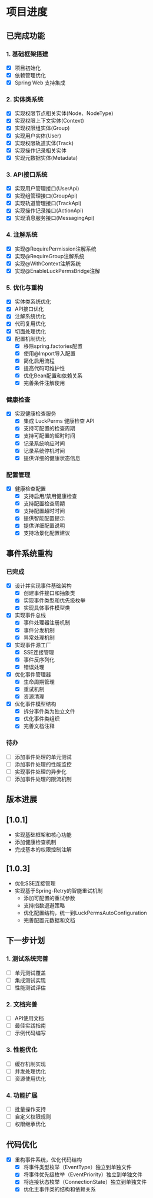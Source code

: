 # 项目进度

## 已完成功能

### 1. 基础框架搭建
- [x] 项目初始化
- [x] 依赖管理优化
- [x] Spring Web 支持集成

### 2. 实体类系统
- [x] 实现权限节点相关实体(Node、NodeType)
- [x] 实现权限上下文实体(Context)
- [x] 实现权限组实体(Group)
- [x] 实现用户实体(User)
- [x] 实现权限轨道实体(Track)
- [x] 实现操作记录相关实体
- [x] 实现元数据实体(Metadata)

### 3. API接口系统
- [x] 实现用户管理接口(UserApi)
- [x] 实现组管理接口(GroupApi)
- [x] 实现轨道管理接口(TrackApi)
- [x] 实现操作记录接口(ActionApi)
- [x] 实现消息服务接口(MessagingApi)

### 4. 注解系统
- [x] 实现@RequirePermission注解系统
- [x] 实现@RequireGroup注解系统
- [x] 实现@WithContext注解系统
- [x] 实现@EnableLuckPermsBridge注解

### 5. 优化与重构
- [x] 实体类系统优化
- [x] API接口优化
- [x] 注解系统优化
- [x] 代码复用优化
- [x] 切面处理优化
- [x] 配置机制优化
  - [x] 移除spring.factories配置
  - [x] 使用@Import导入配置
  - [x] 简化启用流程
  - [x] 提高代码可维护性
  - [x] 优化Bean配置和依赖关系
  - [x] 完善条件注解使用

### 健康检查
- [x] 实现健康检查服务
  - [x] 集成 LuckPerms 健康检查 API
  - [x] 支持可配置的检查周期
  - [x] 支持可配置的超时时间
  - [x] 记录系统响应时间
  - [x] 记录系统停机时间
  - [x] 提供详细的健康状态信息

### 配置管理
- [x] 健康检查配置
  - [x] 支持启用/禁用健康检查
  - [x] 支持配置检查周期
  - [x] 支持配置超时时间
  - [x] 提供智能配置提示
  - [x] 提供详细配置说明
  - [x] 支持场景化配置建议

## 事件系统重构

### 已完成
- [x] 设计并实现事件基础架构
  - [x] 创建事件接口和抽象类
  - [x] 实现事件类型和优先级枚举
  - [x] 实现具体事件模型类
- [x] 实现事件总线
  - [x] 事件处理器注册机制
  - [x] 事件分发机制
  - [x] 异常处理机制
- [x] 实现事件源工厂
  - [x] SSE连接管理
  - [x] 事件反序列化
  - [x] 错误处理
- [x] 优化事件管理器
  - [x] 生命周期管理
  - [x] 重试机制
  - [x] 资源清理
- [x] 优化事件模型结构
  - [x] 拆分事件类为独立文件
  - [x] 优化事件类组织
  - [x] 完善文档注释

### 待办
- [ ] 添加事件处理的单元测试
- [ ] 添加事件处理的性能监控
- [ ] 实现事件处理的异步化
- [ ] 添加事件处理的限流机制

## 版本进展

## [1.0.1]
- 实现基础框架和核心功能
- 添加健康检查机制
- 完成基本的权限控制注解

## [1.0.3]
- 优化SSE连接管理
- 实现基于Spring-Retry的智能重试机制
  - 添加可配置的重试参数
  - 支持指数退避策略
  - 优化配置结构，统一到LuckPermsAutoConfiguration
  - 完善配置元数据和文档

## 下一步计划

### 1. 测试系统完善
- [ ] 单元测试覆盖
- [ ] 集成测试实现
- [ ] 性能测试评估

### 2. 文档完善
- [ ] API使用文档
- [ ] 最佳实践指南
- [ ] 示例代码编写

### 3. 性能优化
- [ ] 缓存机制实现
- [ ] 并发处理优化
- [ ] 资源使用优化

### 4. 功能扩展
- [ ] 批量操作支持
- [ ] 自定义权限规则
- [ ] 权限继承优化

## 代码优化
- [x] 重构事件系统，优化代码结构
  - [x] 将事件类型枚举（EventType）独立到单独文件
  - [x] 将事件优先级枚举（EventPriority）独立到单独文件
  - [x] 将连接状态枚举（ConnectionState）独立到单独文件
  - [x] 优化主事件类的结构和依赖关系 
